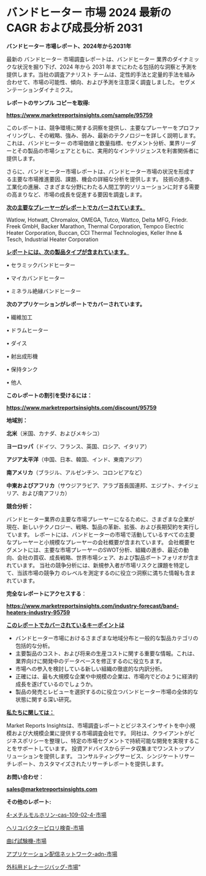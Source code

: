 # バンドヒーター 市場 2024 最新の CAGR および成長分析 2031

<strong>バンドヒーター 市場レポート、2024年から2031年</strong>

最新の バンドヒーター 市場調査レポートは、バンドヒーター 業界のダイナミックな状況を掘り下げ、2024 年から 2031 年までにわたる包括的な洞察と予測を提供します。当社の調査アナリスト チームは、定性的手法と定量的手法を組み合わせて、市場の可能性、傾向、および予測を注意深く調査しました。 セグメンテーションダイナミクス。



<strong>レポートのサンプル コピーを取得:</strong> <a href=https://www.marketreportsinsights.com/sample/95759>

<strong><u>https://www.marketreportsinsights.com/sample/95759</u></strong></a>

このレポートは、競争環境に関する洞察を提供し、主要なプレーヤーをプロファイリングし、その戦略、強み、弱み、最新のテクノロジーを詳しく説明します。 これは、バンドヒーター の市場価値と数量指標、セグメント分析、業界リーダーとその製品の市場シェアとともに、実用的なインテリジェンスを利害関係者に提供します。

さらに、バンドヒーター市場レポートは、バンドヒーター市場の状況を形成する主要な市場推進要因、課題、機会の詳細な分析を提供します。 技術の進歩、工業化の進展、さまざまな分野にわたる人間工学的ソリューションに対する需要の高まりなど、市場の成長を促進する要因を調査します。



<strong><u>次の主要なプレーヤーがレポートでカバーされています。</u></strong>

Watlow, Hotwatt, Chromalox, OMEGA, Tutco, Wattco, Delta MFG, Friedr. Freek GmbH, Backer Marathon, Thermal Corporation, Tempco Electric Heater Corporation, Buccan, CCI Thermal Technologies, Keller Ihne & Tesch, Industrial Heater Corporation



<strong><u><b>レポートには、次の製品タイプが含まれています。</b></u></strong>

• セラミックバンドヒーター

• マイカバンドヒーター

• ミネラル絶縁バンドヒーター



<strong><b>次のアプリケーションがレポートでカバーされています。</b></strong>

• 繊維加工

• ドラムヒーター

• ダイス

• 射出成形機

• 保持タンク

• 他人



<strong><b>このレポートの割引を受けるには：</b></strong><a href=https://www.marketreportsinsights.com/discount/95759>

<strong><u>https://www.marketreportsinsights.com/discount/95759</u></strong></a>



<strong>地域別：</strong>



<strong>北米</strong>（米国、カナダ、およびメキシコ）



<strong>ヨーロッパ</strong>（ドイツ、フランス、英国、ロシア、イタリア）



<strong>アジア太平洋</strong>（中国、日本、韓国、インド、東南アジア）



<strong>南アメリカ</strong>（ブラジル、アルゼンチン、コロンビアなど）



<strong>中東およびアフリカ</strong>（サウジアラビア、アラブ首長国連邦、エジプト、ナイジェリア、および南アフリカ）



<strong>競合分析：</strong>

バンドヒーター業界の主要な市場プレーヤーになるために、さまざまな企業が現在、新しいテクノロジー、戦略、製品の革新、拡張、および長期契約を実行しています。 レポートには、バンドヒーターの市場で活動しているすべての主要なプレーヤーと小規模なプレーヤーの会社概要が含まれています。 会社概要セグメントには、主要な市場プレーヤーのSWOT分析、組織の進歩、最近の動向、会社の買収、成長戦略、世界市場シェア、および製品ポートフォリオが含まれています。 当社の競争分析には、新規参入者が市場リスクと課題を特定して、当該市場の競争力 のレベルを測定するのに役立つ洞察に満ちた情報も含まれています。



<strong>完全なレポートにアクセスする</strong>：

<a href=https://www.marketreportsinsights.com/industry-forecast/band-heaters-industry-95759>

<strong><u>https://www.marketreportsinsights.com/industry-forecast/band-heaters-industry-95759</u></strong></a>



<strong><u><b>このレポートでカバーされているキーポイントは</b></u></strong>
<ul>
  <li>バンドヒーター市場におけるさまざまな地域分布と一般的な製品カテゴリの包括的な分析。</li>
  <li>主要製品のコスト、および将来の生産コストに関する重要な情報。これは、業界向けに開発中のデータベースを修正するのに役立ちます。</li>
  <li>市場への参入を検討している新しい組織の徹底的な内訳分析。</li>
  <li>正確には、最も大規模な企業や中規模の企業は、市場内でどのように経済的成長を遂げているのでしょうか。</li>
  <li>製品の発売とレビューを選択するのに役立つバンドヒーター市場の全体的な状態に関する深い研究。</li>
</ul>


<strong><u><b>私たちに関しては：</b></u></strong>

Market Reports Insightsは、市場調査レポートとビジネスインサイトを中小規模および大規模企業に提供する市場調査会社です。 同社は、クライアントがビジネスポリシーを整理し、特定の市場セグメントで持続可能な開発を実現することをサポートしています。 投資アドバイスからデータ収集までワンストップソリューションを提供します。 コンサルティングサービス、シンジケートリサーチレポート、カスタマイズされたリサーチレポートを提供します。



<strong><b>お問い合わせ</b></strong>：

<a href=mailto:sales@marketreportsinsights.com>

<strong><u>sales@marketreportsinsights.com</u></strong></a>



<strong>その他のレポート:</strong>

<a href=https://www.linkedin.com/pulse/4-メチルモルホリン-cas-109-02-4-市場-2023-推進要因と成長機会-uwvnf/>4-メチルモルホリン-cas-109-02-4-市場</a>

<a href=https://www.linkedin.com/pulse/ヘリコバクターピロリ検査-市場-2023-推進要因と成長機会-2030-klkyc/>ヘリコバクターピロリ検査-市場</a>

<a href=https://www.linkedin.com/pulse/曲げ試験機-市場-2023-swot-分析と最新イノベーション-2030-28p1f/>曲げ試験機-市場</a>

<a href=https://www.linkedin.com/pulse/アプリケーション配信ネットワーク-adn-市場-2023-総利益と主要ベンダー-x6fuf/>アプリケーション配信ネットワーク-adn-市場</a>

<a href=https://www.linkedin.com/pulse/外科用ドレナージバッグ-市場-2023-年のダイナミクスとビジネストレンド-meddf/>外科用ドレナージバッグ-市場</a>"
